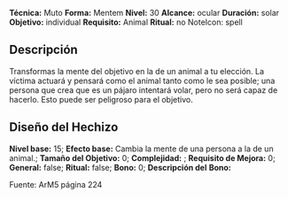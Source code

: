 
**Técnica:** Muto
**Forma:** Mentem
**Nivel:** 30
**Alcance:** ocular 
**Duración:** solar  
**Objetivo:** individual
**Requisito:** Animal
**Ritual:** no
NoteIcon: spell




## Descripción 
<p>Transformas la mente del objetivo en la de un animal a tu elección. La víctima actuará y pensará como el animal tanto como le sea posible; una persona que crea que es un pájaro intentará volar, pero no será capaz de hacerlo. Esto puede ser peligroso para el objetivo.</p>

## Diseño del Hechizo 

**Nivel base:** 15; **Efecto base:** Cambia la mente de una persona a la de un animal.;  **Tamaño del **Objetivo:**** 0; **Complejidad:** ; **Requisito de Mejora:** 0; **General:** false; **Ritual:** false; **Bono:** 0; **Descripción del** **Bono:** 

Fuente: ArM5 página 224